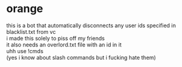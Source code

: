 # orange
this is a bot that automatically disconnects any user ids specified in blacklist.txt from vc\
i made this solely to piss off my friends\
it also needs an overlord.txt file with an id in it\
uhh use !cmds\
(yes i know about slash commands but i fucking hate them)
